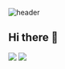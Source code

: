 ![header](https://capsule-render.vercel.app/api?type=waving&color=auto&height=300&section=header&text=Welcome%20to-nl-OTK's%20Github&fontSize=90)
## Hi there 👋

<!--
**dhxorud/dhxorud** is a ✨ _special_ ✨ repository because its `README.md` (this file) appears on your GitHub profile.

Here are some ideas to get you started:

- 🔭 I’m currently working on ...
- 🌱 I’m currently learning ...
- 👯 I’m looking to collaborate on ...
- 🤔 I’m looking for help with ...
- 💬 Ask me about ...
- 📫 How to reach me: ...
- 😄 Pronouns: ...
- ⚡ Fun fact: ...
-->

<img src="https://img.shields.io/badge/Java-20232a.svg?style=for-the-badge&logo=java&logoColor=61DAFB" />
<img src="https://img.shields.io/badge/SPRING%20BOOT-6DB33F.svg?style=for-the-badge&logo=SpringBoot&logoColor=63433F" />


